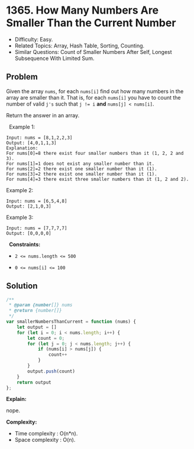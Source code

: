 # 1365. How Many Numbers Are Smaller Than the Current Number

- Difficulty: Easy.
- Related Topics: Array, Hash Table, Sorting, Counting.
- Similar Questions: Count of Smaller Numbers After Self, Longest Subsequence With Limited Sum.

## Problem

Given the array `nums`, for each `nums[i]` find out how many numbers in the array are smaller than it. That is, for each `nums[i]` you have to count the number of valid `j's` such that `j != i` **and** `nums[j] < nums[i]`.

Return the answer in an array.

 
Example 1:

```
Input: nums = [8,1,2,2,3]
Output: [4,0,1,1,3]
Explanation: 
For nums[0]=8 there exist four smaller numbers than it (1, 2, 2 and 3). 
For nums[1]=1 does not exist any smaller number than it.
For nums[2]=2 there exist one smaller number than it (1). 
For nums[3]=2 there exist one smaller number than it (1). 
For nums[4]=3 there exist three smaller numbers than it (1, 2 and 2).
```

Example 2:

```
Input: nums = [6,5,4,8]
Output: [2,1,0,3]
```

Example 3:

```
Input: nums = [7,7,7,7]
Output: [0,0,0,0]
```

 
**Constraints:**


	
- `2 <= nums.length <= 500`
	
- `0 <= nums[i] <= 100`



## Solution

```javascript
/**
 * @param {number[]} nums
 * @return {number[]}
 */
var smallerNumbersThanCurrent = function (nums) {
    let output = []
    for (let i = 0; i < nums.length; i++) {
        let count = 0;
        for (let j = 0; j < nums.length; j++) {
            if (nums[i] > nums[j]) {
                count++
            }
        }
        output.push(count)
    }
    return output
};
```

**Explain:**

nope.

**Complexity:**

* Time complexity : O(n*n).
* Space complexity : O(n).

